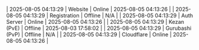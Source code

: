 | 2025-08-05 04:13:29 | Website | Online | 2025-08-05 04:13:26 |
| 2025-08-05 04:13:29 | Registration | Offline | N/A |
| 2025-08-05 04:13:29 | Auth Server | Online | 2025-08-05 04:13:26 |
| 2025-08-05 04:13:29 | Kezan (PvE) | Offline | 2025-08-03 17:58:02 |
| 2025-08-05 04:13:29 | Gurubashi (PvP) | Offline | N/A |
| 2025-08-05 04:13:29 | Cloudflare | Online | 2025-08-05 04:13:26 |
